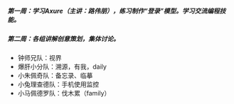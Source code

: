##### 第一周：学习Axure（主讲：路伟朋），练习制作“登录”模型。学习交流编程技能。
##### 第二周：各组讲解创意策划，集体讨论。
- 钟师兄队：视界
- 爆肝小分队：溯源，有我，daily
- 小朱佩奇队：备忘录、临摹
- 小兔理查德队：手机使用监控
- 小马佩德罗队：伐木累（family）
